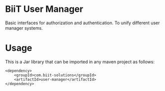 # BiiT User Manager

Basic interfaces for authorization and authentication. To unify different user manager systems.  


# Usage

This is a Jar library that can be imported in any maven project as follows:

```
<dependency>
    <groupId>com.biit-solutions</groupId>
    <artifactId>user-manager</artifactId>
</dependency>
```